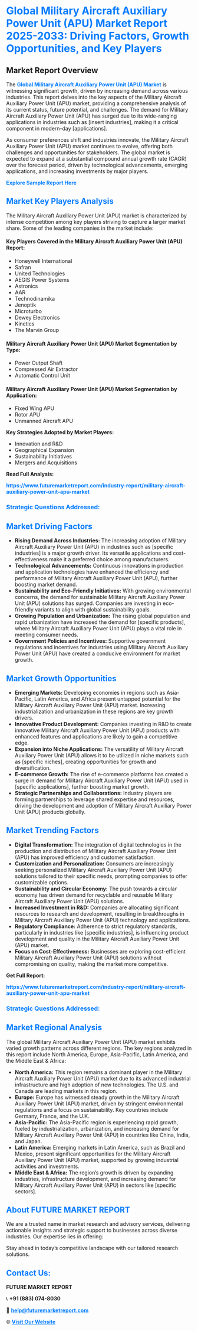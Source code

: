 <h1 style="color: #007BFF;">Global Military Aircraft Auxiliary Power Unit (APU) Market Report 2025-2033: Driving Factors, Growth Opportunities, and Key Players</h1>

<section id="overview">
<h2>Market Report Overview</h2>
<p>The <a href="https://www.futuremarketreport.com/industry-report/military-aircraft-auxiliary-power-unit-apu-market" style="color: #007BFF; text-decoration: none;"><strong>Global Military Aircraft Auxiliary Power Unit (APU) Market</strong></a> is witnessing significant growth, driven by increasing demand across various industries. This report delves into the key aspects of the Military Aircraft Auxiliary Power Unit (APU) market, providing a comprehensive analysis of its current status, future potential, and challenges. The demand for Military Aircraft Auxiliary Power Unit (APU) has surged due to its wide-ranging applications in industries such as [insert industries], making it a critical component in modern-day [applications].</p>
<p>As consumer preferences shift and industries innovate, the Military Aircraft Auxiliary Power Unit (APU) market continues to evolve, offering both challenges and opportunities for stakeholders. The global market is expected to expand at a substantial compound annual growth rate (CAGR) over the forecast period, driven by technological advancements, emerging applications, and increasing investments by major players.</p>
</section>

<section id="overview">
<p><a href="https://www.futuremarketreport.com/request-sample/reportId=43308" style="color: #007BFF; text-decoration: none;"><strong>Explore Sample Report Here</strong></a></p>
</section>

<section id="key-players">
<h2 style="color: #007BFF;">Market Key Players Analysis</h2>
<p>The Military Aircraft Auxiliary Power Unit (APU) market is characterized by intense competition among key players striving to capture a larger market share. Some of the leading companies in the market include:</p>
<h4>Key Players Covered in the Military Aircraft Auxiliary Power Unit (APU) Report:</h4>
<ul><li>Honeywell International</li><li>Safran</li><li>United Technologies</li><li>AEGIS Power Systems</li><li>Astronics</li><li>AAR</li><li>Technodinamika</li><li>Jenoptik</li><li>Microturbo</li><li>Dewey Electronics</li><li>Kinetics</li><li>The Marvin Group</li></ul>
<h4>Military Aircraft Auxiliary Power Unit (APU) Market Segmentation by Type:</h4>
<ul><li>Power Output Shaft</li><li>Compressed Air Extractor</li><li>Automatic Control Unit</li></ul>

<h4>Military Aircraft Auxiliary Power Unit (APU) Market Segmentation by Application:</h4>
<ul><li>Fixed Wing APU</li><li>Rotor APU</li><li>Unmanned Aircraft APU</li></ul>
<p><strong>Key Strategies Adopted by Market Players:</strong></p>
<ul>
<li>Innovation and R&D</li>
<li>Geographical Expansion</li>
<li>Sustainability Initiatives</li>
<li>Mergers and Acquisitions</li>
</ul>
</section>

<section>
<p><strong>Read Full Analysis: </strong></p><a href="https://www.futuremarketreport.com/industry-report/military-aircraft-auxiliary-power-unit-apu-market" style="color: #007BFF; text-decoration: none;"><strong>https://www.futuremarketreport.com/industry-report/military-aircraft-auxiliary-power-unit-apu-market</strong></a>
<h3 style="color: #007BFF;">Strategic Questions Addressed:</h3>
</section>

<section id="driving-factors">
<h2 style="color: #007BFF;">Market Driving Factors</h2>
<ul>
<li><strong>Rising Demand Across Industries:</strong> The increasing adoption of Military Aircraft Auxiliary Power Unit (APU) in industries such as [specific industries] is a major growth driver. Its versatile applications and cost-effectiveness make it a preferred choice among manufacturers.</li>
<li><strong>Technological Advancements:</strong> Continuous innovations in production and application technologies have enhanced the efficiency and performance of Military Aircraft Auxiliary Power Unit (APU), further boosting market demand.</li>
<li><strong>Sustainability and Eco-Friendly Initiatives:</strong> With growing environmental concerns, the demand for sustainable Military Aircraft Auxiliary Power Unit (APU) solutions has surged. Companies are investing in eco-friendly variants to align with global sustainability goals.</li>
<li><strong>Growing Population and Urbanization:</strong> The rising global population and rapid urbanization have increased the demand for [specific products], where Military Aircraft Auxiliary Power Unit (APU) plays a vital role in meeting consumer needs.</li>
<li><strong>Government Policies and Incentives:</strong> Supportive government regulations and incentives for industries using Military Aircraft Auxiliary Power Unit (APU) have created a conducive environment for market growth.</li>
</ul>
</section>

<section id="growth-opportunities">
<h2 style="color: #007BFF;">Market Growth Opportunities</h2>
<ul>
<li><strong>Emerging Markets:</strong> Developing economies in regions such as Asia-Pacific, Latin America, and Africa present untapped potential for the Military Aircraft Auxiliary Power Unit (APU) market. Increasing industrialization and urbanization in these regions are key growth drivers.</li>
<li><strong>Innovative Product Development:</strong> Companies investing in R&D to create innovative Military Aircraft Auxiliary Power Unit (APU) products with enhanced features and applications are likely to gain a competitive edge.</li>
<li><strong>Expansion into Niche Applications:</strong> The versatility of Military Aircraft Auxiliary Power Unit (APU) allows it to be utilized in niche markets such as [specific niches], creating opportunities for growth and diversification.</li>
<li><strong>E-commerce Growth:</strong> The rise of e-commerce platforms has created a surge in demand for Military Aircraft Auxiliary Power Unit (APU) used in [specific applications], further boosting market growth.</li>
<li><strong>Strategic Partnerships and Collaborations:</strong> Industry players are forming partnerships to leverage shared expertise and resources, driving the development and adoption of Military Aircraft Auxiliary Power Unit (APU) products globally.</li>
</ul>
</section>

<section id="trending-factors">
<h2 style="color: #007BFF;">Market Trending Factors</h2>
<ul>
<li><strong>Digital Transformation:</strong> The integration of digital technologies in the production and distribution of Military Aircraft Auxiliary Power Unit (APU) has improved efficiency and customer satisfaction.</li>
<li><strong>Customization and Personalization:</strong> Consumers are increasingly seeking personalized Military Aircraft Auxiliary Power Unit (APU) solutions tailored to their specific needs, prompting companies to offer customizable options.</li>
<li><strong>Sustainability and Circular Economy:</strong> The push towards a circular economy has driven demand for recyclable and reusable Military Aircraft Auxiliary Power Unit (APU) solutions.</li>
<li><strong>Increased Investment in R&D:</strong> Companies are allocating significant resources to research and development, resulting in breakthroughs in Military Aircraft Auxiliary Power Unit (APU) technology and applications.</li>
<li><strong>Regulatory Compliance:</strong> Adherence to strict regulatory standards, particularly in industries like [specific industries], is influencing product development and quality in the Military Aircraft Auxiliary Power Unit (APU) market.</li>
<li><strong>Focus on Cost-Effectiveness:</strong> Businesses are exploring cost-efficient Military Aircraft Auxiliary Power Unit (APU) solutions without compromising on quality, making the market more competitive.</li>
</ul>
</section>

<section>
<p><strong>Get Full Report: </strong></p><a href="https://www.futuremarketreport.com/industry-report/military-aircraft-auxiliary-power-unit-apu-market" style="color: #007BFF; text-decoration: none;"><strong>https://www.futuremarketreport.com/industry-report/military-aircraft-auxiliary-power-unit-apu-market</strong></a>
<h3 style="color: #007BFF;">Strategic Questions Addressed:</h3>
</section>


<section id="regional-analysis">
<h2 style="color: #007BFF;">Market Regional Analysis</h2>
<p>The global Military Aircraft Auxiliary Power Unit (APU) market exhibits varied growth patterns across different regions. The key regions analyzed in this report include North America, Europe, Asia-Pacific, Latin America, and the Middle East & Africa:</p>
<ul>
<li><strong>North America:</strong> This region remains a dominant player in the Military Aircraft Auxiliary Power Unit (APU) market due to its advanced industrial infrastructure and high adoption of new technologies. The U.S. and Canada are leading markets in this region.</li>
<li><strong>Europe:</strong> Europe has witnessed steady growth in the Military Aircraft Auxiliary Power Unit (APU) market, driven by stringent environmental regulations and a focus on sustainability. Key countries include Germany, France, and the U.K.</li>
<li><strong>Asia-Pacific:</strong> The Asia-Pacific region is experiencing rapid growth, fueled by industrialization, urbanization, and increasing demand for Military Aircraft Auxiliary Power Unit (APU) in countries like China, India, and Japan.</li>
<li><strong>Latin America:</strong> Emerging markets in Latin America, such as Brazil and Mexico, present significant opportunities for the Military Aircraft Auxiliary Power Unit (APU) market, supported by growing industrial activities and investments.</li>
<li><strong>Middle East & Africa:</strong> The region’s growth is driven by expanding industries, infrastructure development, and increasing demand for Military Aircraft Auxiliary Power Unit (APU) in sectors like [specific sectors].</li>
</ul>
</section>

<footer>
<h2 style="color: #007BFF;">About FUTURE MARKET REPORT</h2>
<p>We are a trusted name in market research and advisory services, delivering actionable insights and strategic support to businesses across diverse industries. Our expertise lies in offering:</p>

<p>Stay ahead in today’s competitive landscape with our tailored research solutions.</p>

<h2 style="color: #007BFF;">Contact Us:</h2>
<p><strong>FUTURE MARKET REPORT</strong></p>
<p>📞 <strong>+91 (883) 074-8030</strong></p>
<p>📧 <strong><a href="mailto:help@futuremarketreport.com" style="color: #007BFF;">help@futuremarketreport.com</a></strong></p>
<p>🌐 <strong><a href="https://www.futuremarketreport.com/" style="color: #007BFF;">Visit Our Website</a></strong></p>
</footer>